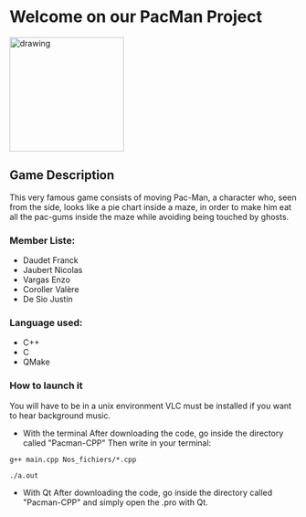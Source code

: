 # Welcome on our PacMan Project 
<img src="https://i1.wp.com/css-tricks.com/wp-content/uploads/2019/11/pacman.png?fit=1200%2C600&ssl=1" alt="drawing" height="200"/>

## Game Description
This very famous game consists of moving Pac-Man, a character who, seen from the side, looks like a pie chart inside a maze, in order to make him eat all the pac-gums inside the maze while avoiding being touched by ghosts.


### Member Liste:
* Daudet Franck
* Jaubert Nicolas
* Vargas Enzo
* Coroller  Valère
* De Sio Justin


### Language used:
* C++
* C
* QMake

### How to launch it
You will have to be in a unix environment
VLC must be installed if you want to hear background music.

* With the terminal
After downloading the code, go inside the directory called "Pacman-CPP"
Then write in your terminal:

``g++ main.cpp Nos_fichiers/*.cpp``

``./a.out``

* With Qt
After downloading the code, go inside the directory called "Pacman-CPP" and simply open the .pro with Qt.


